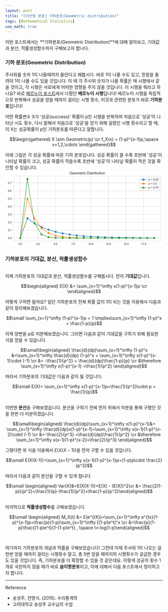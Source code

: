 ```yaml
---
layout: post
title: "[이산형 분포] 기하분포(Geometric distribution)"
tags: [Mathematical Statistics]
use_math: true
---
```


이번 포스트에서는 **기하분포(Geometric Distribution)**에 대해 알아보고, 기대값과 분산, 적률생성함수까지 구해보고자 합니다.
<br>

### 기하 분포(Geometric Distribution)

주사위를 숫자 1이 나올때까지 돌린다고 해봅시다. 바로 1이 나올 수도 있고, 한참을 돌려야 1이 나올 수도 있을 것입니다. 이 때 각 주사위 숫자가 나올 확률은 매 시행에서 같을 것이고, 각 시행은 서로에게 어떠한 영향을 주지 않을 것입니다. 이 시행을 뭐라고 하나요? 바로 [베르누이 포스트](https://soohee410.github.io/discrete_dist1)에서 다뤘던 **베르누이 시행**입니다! 베르누이 시행을 독립적으로 반복해서 성공을 얻을 때까지 걸리는 시행 횟수, 이것과 관련한 분포가 바로 **기하분포**입니다!

어떤 확률변수 X가 ‘성공(success)’ 확률이 p인 시행을 반복하여 처음으로 ‘성공’이 나타난 시도 횟수, 다시 말해서 처음으로 ‘성공’을 얻기 위해 걸렸던 시행 횟수라고 할 때, 이 X는 성공확률이 p인 기하분포를 따른다고 말합니다.

$$\begin{gathered} X \sim Geometric(p) \cr f_X(x) = (1-p)^{x-1}p,\space x=1,2,\cdots \end{gathered}$$

아래 그림은 각 성공 확률에 따른 기하 분포입니다. 성공 확률이 클 수록 초반에 '성공'이 나타날 확률이 크고, 성공 확률이 작을수록 초반에 '성공'이 나타날 확률이 작은 것을 확인할 수 있습니다.
<img src='/assets/geom.PNG' width='680px'>
<br>

### 기하분포의 기대값, 분산, 적률생성함수

<br> 이제 기하분포의 기대값과 분산, 적률생성함수를 구해봅시다. 먼저 **기대값**입니다.

$$\begin{aligned} E(X) &= \sum_{x=1}^\infty x(1-p)^{x-1}p \cr
 \end{aligned}$$

어떻게 구하면 될까요? 일단 기하분포의 전체 확률 값이 1이 되는 것을 이용해서 다음과 같이 정리해보겠습니다.

$$\small  \sum_{x=1}^\infty (1-p)^{x-1}p = 1 \implies\sum_{x=1}^\infty (1-p)^x = \frac{1-p}{p}$$

이제 양변을 p로 미분해보겠습니다. 그러면 다음과 같이 기대값을 구하기 위해 필요한 식을 얻을 수 있습니다.

$$\small\begin{aligned} \frac{d}{dp}\sum_{x=1}^\infty (1-p)^x &=\sum_{x=1}^\infty \frac{d}{dp} (1-p)^x = \sum_{x=1}^\infty x(1-p)^{x-1}\cdot (-1) \cr
&= -\frac{1}{p^2} = \frac{d}{dp}\frac{1-p}{p} \cr
&\therefore \sum_{x=1}^\infty x(1-p)^{x-1} =\frac{1}{p^2} \end{aligned}$$

따라서 기하분포의 기대값은 다음과 같이 될 것입니다.

$$\small E(X)= \sum_{x=1}^\infty x(1-p)^{x-1}p=\frac{1}{p^2}\cdot p = \frac{1}{p}$$

<br>이번엔 **분산**을 구해보겠습니다. 분산을 구하기 전에 먼저 위에서 미분을 통해 구했던 것을 한번 더 미분하겠습니다.

$$\small\begin{aligned} \frac{d}{dp}\sum_{x=1}^\infty x(1-p)^{x-1}&= \sum_{x=1}^\infty \frac{d}{dp}x(1-p)^{x-1}=\sum_{x=1}^\infty x(x-1)(1-p)^{x-2}\cdot (-1) \cr
&=-\frac{2}{p^3} =\frac{d}{dp}\frac{1}{p^2} \cr
&\therefore \sum_{x=1}^\infty x(x-1)(1-p)^{x-2}=\frac{2}{p^3} \end{aligned}$$

그렇다면 위 식을 이용해서 $E(X(X-1))$을 먼저 구할 수 있을 것입니다.

$$\small E(X(X-1))=\sum_{x=1}^\infty x(x-1)(1-p)^{x-1}p=(1-p)p\cdot \frac{2}{p^3}$$

따라서 다음과 같이 분산을 구할 수 있게 됩니다.

$$\small \begin{aligned} Var(X)&=E(X(X-1))+E(X) - (E(X))^2\cr
&= \frac{2(1-p)}{p^2}+\frac{1}{p}-\frac{1}{p^2}=\frac{1-p}{p^2}\end{aligned}$$

<br> 마지막으로 **적률생성함수**를 구해보겠습니다.

$$\small \begin{aligned} M_X(t) &= E(e^{tX})=\sum_{x=1}^\infty e^{tx}(1-p)^{x-1}p=\frac{p}{1-p}\sum_{x=1}^\infty [(1-p)e^t]^x \cr &=\frac{p}{1-p}\frac{(1-p)e^t}{1-(1-p)e^t} , \space t<-log(1-p)\end{aligned}$$

<br>

여기까지 기하분포의 개념과 적률을 구해보았습니다! 그런데 이제 주사위 1이 나오는 걸 한번 얻을 때까지 걸리는 시행횟수 말고, 총 5번 얻을 때까지의 시행횟수가 궁금한 경우도 있을 것입니다. 즉, 기하분포를 더 확장할 수 있을 것 같은데요. 이렇게 성공의 횟수 1개로 국한하지 않을 때가 바로 **음이항분포**이고, 이에 대해서 다음 포스트에서 정리하고자 합니다.
<br>



---

Reference

-  송성주, 전명식. (2015). 수리통계학
- 고려대학교 송성주 교수님의 수업
